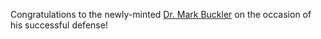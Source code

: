 Congratulations to the newly-minted [Dr. Mark Buckler][mark] on the occasion of his successful defense!

[mark]: http://www.markbuckler.com
